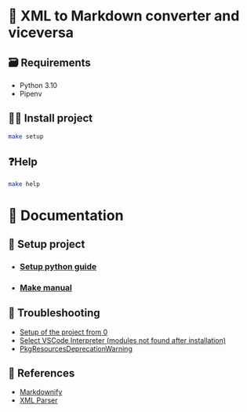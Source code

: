 # 🐍 XML to Markdown converter and viceversa

## 🗃️ Requirements
- Python 3.10
- Pipenv

## 🧑‍💻 Install project

```bash
make setup
```

## ❓Help

```bash
make help
```

# 📕 Documentation

## 📝 Setup project

- ### [Setup python guide](https://www.digitalocean.com/community/tutorials/how-to-install-python-3-and-set-up-a-local-programming-environment-on-windows-10)

- ### [Make manual](https://es.wikipedia.org/wiki/Make)

## 💩 Troubleshooting

- [Setup of the project from 0](https://sourcery.ai/blog/python-best-practices/)
- [Select VSCode Interpreter (modules not found after installation)](https://code.visualstudio.com/docs/python/environments#_select-and-activate-an-environment)
- [PkgResourcesDeprecationWarning](https://askubuntu.com/questions/1406952/what-is-the-meaning-of-this-pkgresourcesdeprecationwarning-warning-from-pipenv)

## 🧐 References

- [Markdownify](https://pypi.org/project/markdownify/)
- [XML Parser](https://docs.python.org/3/library/xml.etree.elementtree.html)
